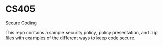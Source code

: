 # CS405
Secure Coding

This repo contains a sample security policy, policy presentation, and .zip files with examples of the different ways to keep code secure.
